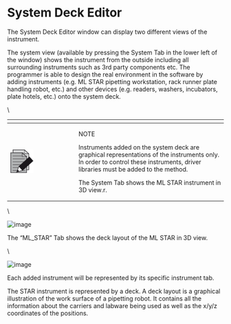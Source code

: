 # System Deck Editor

The System Deck Editor window can display two different views of the instrument.

The system view (available by pressing the System Tab in the lower left of the window) shows the instrument from the outside including all surrounding instruments such as 3rd party components etc. The programmer is able to design the real environment in the software by adding instruments (e.g. ML STAR pipetting workstation, rack runner plate handling robot, etc.) and other devices (e.g. readers, washers, incubators, plate hotels, etc.) onto the system deck.

\


<table data-header-hidden><thead><tr><th width="145"></th><th></th></tr></thead><tbody><tr><td><img src="../../../.gitbook/assets/image (10) (1) (1) (1) (1) (1) (1).png" alt="" data-size="original"></td><td><p>NOTE</p><p>Instruments added on the system deck are graphical representations of the instruments only. In order to control these instruments, driver libraries must be added to the method.</p><p>The System Tab shows the ML STAR instrument in 3D view.r.</p></td></tr></tbody></table>

\


![image](../../../.gitbook/assets/Image\_334.png)

The “ML\_STAR” Tab shows the deck layout of the ML STAR in 3D view.

\


![image](../../../.gitbook/assets/Image\_335.png)

Each added instrument will be represented by its specific instrument tab.

The STAR instrument is represented by a deck. A deck layout is a graphical illustration of the work surface of a pipetting robot. It contains all the information about the carriers and labware being used as well as the x/y/z coordinates of the positions.
